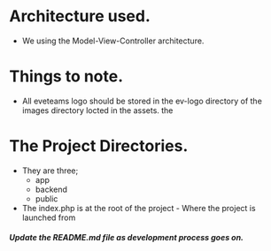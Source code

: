 # Architecture used.
* We using the Model-View-Controller architecture.
# Things to note.
* All eveteams logo should be stored in the ev-logo directory of the  images directory locted in the assets.
the 

# The Project Directories.
* They are three; 
    - app
    - backend
    - public
* The index.php is at the root of the project - Where the project is launched from


##### Update the README.md file as development process goes on.




